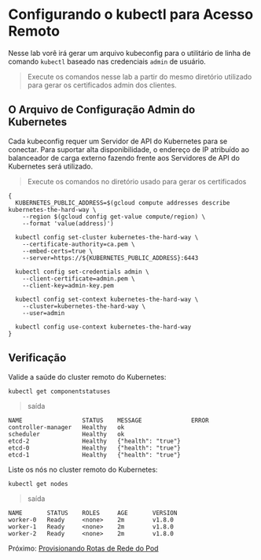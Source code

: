 # Configurando o kubectl para Acesso Remoto

Nesse lab vorê irá gerar um arquivo kubeconfig para o utilitário de linha de comando `kubectl` baseado nas credenciais `admin` de usuário.

> Execute os comandos nesse lab a partir do mesmo diretório utilizado para gerar os certificados admin dos clientes.

## O Arquivo de Configuração Admin do Kubernetes

Cada kubeconfig requer um Servidor de API do Kubernetes para se conectar. Para suportar alta disponibilidade, o endereço de IP atribuído ao balanceador de carga externo fazendo frente aos Servidores de API do Kubernetes será utilizado.

> Execute os comandos no diretório usado para gerar os certificados

```
{
  KUBERNETES_PUBLIC_ADDRESS=$(gcloud compute addresses describe kubernetes-the-hard-way \
    --region $(gcloud config get-value compute/region) \
    --format 'value(address)')

  kubectl config set-cluster kubernetes-the-hard-way \
    --certificate-authority=ca.pem \
    --embed-certs=true \
    --server=https://${KUBERNETES_PUBLIC_ADDRESS}:6443

  kubectl config set-credentials admin \
    --client-certificate=admin.pem \
    --client-key=admin-key.pem

  kubectl config set-context kubernetes-the-hard-way \
    --cluster=kubernetes-the-hard-way \
    --user=admin

  kubectl config use-context kubernetes-the-hard-way
}
```

## Verificação

Valide a saúde do cluster remoto do Kubernetes:

```
kubectl get componentstatuses
```

> saída

```
NAME                 STATUS    MESSAGE              ERROR
controller-manager   Healthy   ok
scheduler            Healthy   ok
etcd-2               Healthy   {"health": "true"}
etcd-0               Healthy   {"health": "true"}
etcd-1               Healthy   {"health": "true"}
```

Liste os nós no cluster remoto do Kubernetes:

```
kubectl get nodes
```

> saída

```
NAME       STATUS    ROLES     AGE       VERSION
worker-0   Ready     <none>    2m        v1.8.0
worker-1   Ready     <none>    2m        v1.8.0
worker-2   Ready     <none>    2m        v1.8.0
```

Próximo: [Provisionando Rotas de Rede do Pod](11-rotas-rede-pod.md)
